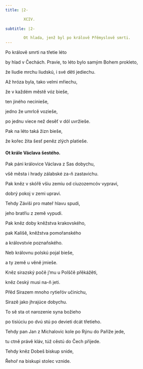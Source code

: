 ```yaml
---
title: |2-

        XCIV.
      
subtitle: |2-

        Ot hlada, jenž byl po králově Přěmyslově smrti.
---
```


Po králově smrti na třetie léto

by hlad v Čechách. Pravie, to léto bylo samým Bohem prokleto,

že liudie mrchu liudskú, i své děti jediechu.

Až hróza byla, tako velmi mřiechu,

že v každém městě vóz bieše,

ten jiného necinieše,

jedno že umrlcě vozieše,

po jednu viece než desěť v dól uvržieše.

Pak na léto taká žizn bieše,

že kořec žita šesť peněz zlých platieše.

#### Ot krále Václava šestého.

Pak páni královice Václava z Sas dobychu,

všě města i hrady zálabské za-ň zastavichu.

Pak kněz v skóřě všiu zemiu od ciuzozemcóv vypravi,

dobrý pokoj v zemi upravi.

Tehdy Záviši pro mateř hlavu spudi,

jeho bratřiu z země vypudi.

Pak kněz doby kněžstva krakovského,

pak Kališě, kněžstva pomořanského

a královstvie poznaňského.

Neb královnu polskú pojal bieše,

a ty země u věně jmieše.

Kněz sirazský počě j’mu u Polščě přěkážěti,

kněz český musi na-ň jeti.

Přěd Sirazem mnoho rytieřóv učinichu,

Sirazě jako jhrajúce dobychu.

To sě sta ot narozenie syna božieho

po tisiúciu po dvú stú po devieti dcát třetieho.

Tehdy pan Jan z Michalovic kole po Rýnu do Paříže jede,

tu ctně právě kláv, túž cěstú do Čech přijede.

Tehdy kněz Dobeš biskup snide,

Řehoř na biskupi stolec vznide.
